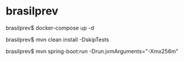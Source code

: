 # brasilprev

brasilprev$ docker-compose up -d

brasilprev$ mvn clean install -DskipTests

brasilprev$ mvn spring-boot:run -Drun.jvmArguments="-Xmx256m"
